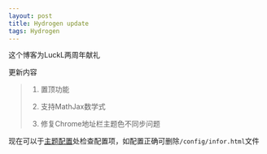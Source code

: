 ```yaml
---
layout: post
title: Hydrogen update
tags: Hydrogen
---
```


这个博客为LuckL两周年献礼

更新内容
> 1. 置顶功能
>
> 2. 支持MathJax数学式
>
> 3. 修复Chrome地址栏主题色不同步问题

现在可以于[主题配置](/config/infor.html)处检查配置项，如配置正确可删除`/config/infor.html`文件
